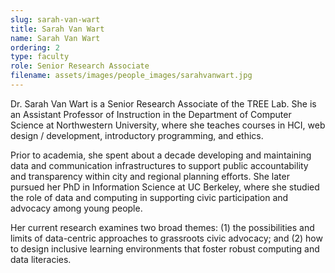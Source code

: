 ```yaml
---
slug: sarah-van-wart
title: Sarah Van Wart
name: Sarah Van Wart
ordering: 2
type: faculty
role: Senior Research Associate
filename: assets/images/people_images/sarahvanwart.jpg
---
```


Dr. Sarah Van Wart is a Senior Research Associate of the TREE Lab. She is an Assistant Professor of Instruction in the Department of Computer Science at Northwestern University, where she teaches courses in HCI, web design / development, introductory programming, and ethics. 

Prior to academia, she spent about a decade developing and maintaining data and communication infrastructures to support public accountability and transparency within city and regional planning efforts. She later pursued her PhD in Information Science at UC Berkeley, where she studied the role of data and computing in supporting civic participation and advocacy among young people. 

Her current research examines two broad themes: (1) the possibilities and limits of data-centric approaches to grassroots civic advocacy; and (2) how to design inclusive learning environments that foster robust computing and data literacies. 
